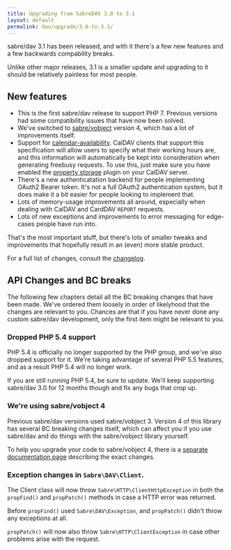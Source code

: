 ```yaml
---
title: Upgrading from SabreDAV 3.0 to 3.1
layout: default
permalink: dav/upgrade/3.0-to-3.1/
---
```


sabre/dav 3.1 has been released, and with it there's a few new features and
a few backwards compability breaks.
 
Unlike other major releases, 3.1 is a smaller update and upgrading to it
should be relatively painless for most people.

New features
------------

* This is the first sabre/dav release to support PHP 7. Previous versions had
  some compatibility issues that have now been solved.
* We've switched to [sabre/vobject][1] version 4, which has a lot of
  improvements itself.
* Support for [calendar-availability][3]. CalDAV clients that support this
  specification will allow users to specify what their working hours are, and
  this information will automatically be kept into consideration when
  generating freebusy requests. To use this, just make sure you have enabled
  the [property storage][4] plugin on your CalDAV server.
* There's a new authenticatation backend for people implementing OAuth2 Bearer
  token. It's not a full OAuth2 authentication system, but it does make it a
  bit easier for people looking to implement that.
* Lots of memory-usage improvements all around, especially when dealing with
  CalDAV and CardDAV `REPORT` requests.
* Lots of new exceptions and improvements to error messaging for edge-cases
  people have run into.

That's the most important stuff, but there's lots of smaller tweaks and
improvements that hopefully result in an (even) more stable product.

For a full list of changes, consult the [changelog][5].


API Changes and BC breaks
-------------------------

The following few chapters detail all the BC breaking changes that have been
made. We've ordered them loosely in order of likelyhood that the changes are
relevant to you. Chances are that if you have never done any custom sabre/dav
development, only the first item might be relevant to you.


### Dropped PHP 5.4 support

PHP 5.4 is officially no longer supported by the PHP group, and we've also
dropped support for it. We're taking advantage of several PHP 5.5 features,
and as a result PHP 5.4 will no longer work.

If you are still running PHP 5.4, be sure to update. We'll keep supporting
sabre/dav 3.0 for 12 months though and fix any bugs that crop up.


### We're using sabre/vobject 4

Previous sabre/dav versions used sabre/vobject 3. Version 4 of this library
has several BC breaking changes itself, which can affect you if you use
sabre/dav and do things with the sabre/vobject library yourself.

To help you upgrade your code to sabre/vobject 4, there is a [separate
documentation page][2] describing the exact changes.

### Exception changes in `Sabre\DAV\Client`.

The Client class will now throw `Sabre\HTTP\ClientHttpException` in both
the `propFind()` and `propPatch()` methods in case a HTTP error was returned.

Before `propFind()` used `Sabre\DAV\Exception`, and `propPatch()` didn't throw
any exceptions at all.

`propPatch()` will now also throw `Sabre\HTTP\ClientException` in case other
problems arise with the request.

[1]: /vobject/
[2]: /vobject/upgrade_to_4/
[3]: https://tools.ietf.org/html/draft-daboo-calendar-availability-05
[4]: /dav/property-storage/
[5]: https://github.com/sabre-io/dav/blob/3.1.0/CHANGELOG.md
